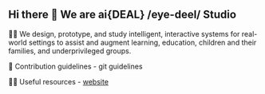 ## Hi there 👋 We are ai{DEAL} /eye-deel/ Studio


🙋‍♀️ We design, prototype, and study intelligent, interactive systems for real-world settings to assist and augment learning, education, children and their families, and underprivileged groups.

🌈 Contribution guidelines - git guidelines

👩‍💻 Useful resources - [website](https://anpengcheng.cn/)
